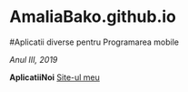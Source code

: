 # AmaliaBako.github.io

#Aplicatii diverse pentru Programarea mobile

*Anul III, 2019*

**AplicatiiNoi**
[Site-ul meu](https://AmaliaBako.github.io)
